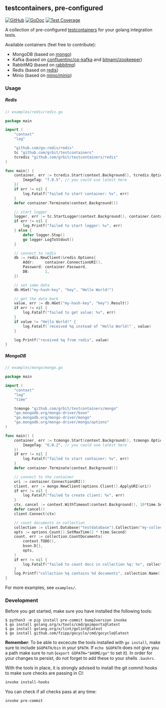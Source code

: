 ## testcontainers, pre-configured

[![GitHub](https://img.shields.io/github/license/romnn/testcontainers)](https://github.com/grbit/testcontainers)
[![GoDoc](https://godoc.org/github.com/grbit/testcontainers?status.svg)](https://godoc.org/github.com/grbit/testcontainers)
[![Test Coverage](https://codecov.io/gh/romnn/testcontainers/branch/master/graph/badge.svg)](https://codecov.io/gh/romnn/testcontainers)

A collection of pre-configured [testcontainers](https://github.com/testcontainers/testcontainers-go) for your golang integration tests.

Available containers (feel free to contribute):

- MongoDB (based on [mongo](https://hub.docker.com/_/mongo))
- Kafka (based on [confluentinc/cp-kafka](https://hub.docker.com/r/confluentinc/cp-kafka) and [bitnami/zookeeper](https://hub.docker.com/r/bitnami/zookeeper))
- RabbitMQ (based on [rabbitmq](https://hub.docker.com/_/rabbitmq))
- Redis (based on [redis](https://hub.docker.com/_/redis/))
- Minio (based on [minio/minio](https://hub.docker.com/r/minio/minio))

### Usage

##### Redis

```go
// examples/redis/redis.go

package main

import (
	"context"
	"log"

	"github.com/go-redis/redis"
	tc "github.com/grbit/testcontainers"
	tcredis "github.com/grbit/testcontainers/redis"
)

func main() {
	container, err := tcredis.Start(context.Background(), tcredis.Options{
		ImageTag: "7.0.5", // you could use latest here
	})
	if err != nil {
		log.Fatalf("failed to start container: %v", err)
	}
	defer container.Terminate(context.Background())

	// start logger
	logger, err := tc.StartLogger(context.Background(), container.Container)
	if err != nil {
		log.Printf("failed to start logger: %v", err)
	} else {
		defer logger.Stop()
		go logger.LogToStdout()
	}

	// connect to redis
	db := redis.NewClient(&redis.Options{
		Addr:     container.ConnectionURI(),
		Password: container.Password,
		DB:       1,
	})

	// set some data
	db.HSet("my-hash-key", "key", "Hello World!")

	// get the data back
	value, err := db.HGet("my-hash-key", "key").Result()
	if err != nil {
		log.Fatalf("failed to get value: %v", err)
	}
	if value != "Hello World!" {
		log.Fatalf(`received %q instead of "Hello World!"`, value)
	}

	log.Printf("received %q from redis", value)
}

```

##### MongoDB

```go
// examples/mongo/mongo.go

package main

import (
	"context"
	"log"
	"time"

	tcmongo "github.com/grbit/testcontainers/mongo"
	"go.mongodb.org/mongo-driver/bson"
	"go.mongodb.org/mongo-driver/mongo"
	"go.mongodb.org/mongo-driver/mongo/options"
)

func main() {
	container, err := tcmongo.Start(context.Background(), tcmongo.Options{
		ImageTag: "6.0.2", // you could use latest here
	})
	if err != nil {
		log.Fatalf("failed to start container: %v", err)
	}
	defer container.Terminate(context.Background())

	// connect to the container
	uri := container.ConnectionURI()
	client, err := mongo.NewClient(options.Client().ApplyURI(uri))
	if err != nil {
		log.Fatalf("failed to create client: %v", err)
	}
	ctx, cancel := context.WithTimeout(context.Background(), 10*time.Second)
	defer cancel()
	client.Connect(ctx)

	// count documents in collection
	collection := client.Database("testdatabase").Collection("my-collection")
	opts := options.Count().SetMaxTime(2 * time.Second)
	count, err := collection.CountDocuments(
		context.TODO(),
		bson.D{},
		opts,
	)
	if err != nil {
		log.Fatalf("failed to count docs in collection %q: %v", collection.Name(), err)
	}
	log.Printf("collection %q contains %d documents", collection.Name(), count)
}

```

For more examples, see `examples/`.

### Development

Before you get started, make sure you have installed the following tools:

    $ python3 -m pip install pre-commit bump2version invoke
    $ go install golang.org/x/tools/cmd/goimports@latest
    $ go install golang.org/x/lint/golint@latest
    $ go install github.com/fzipp/gocyclo/cmd/gocyclo@latest

**Remember**: To be able to excecute the tools installed with `go install`,
make sure to include `$GOPATH/bin` in your `$PATH`.
If `echo $GOPATH` does not give you a path make sure to run
(`export GOPATH="$HOME/go"` to set it). In order for your changes to persist,
do not forget to add these to your shells `.bashrc`.

With the tools in place, it is strongly advised to install the git commit hooks to make sure checks are passing in CI:

```bash
invoke install-hooks
```

You can check if all checks pass at any time:

```bash
invoke pre-commit
```
